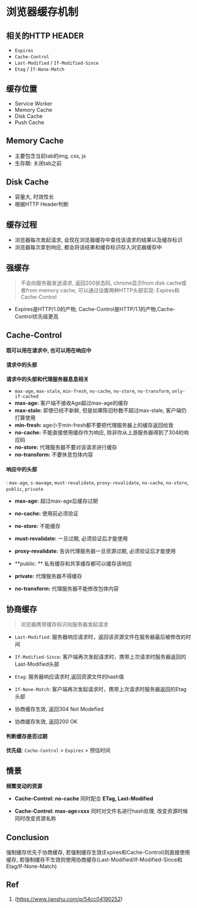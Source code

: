 # 浏览器缓存机制

## 相关的HTTP HEADER

- `Expires`
- `Cache-Control`
- `Last-Modified` / `If-Modified-Since`
- `Etag` / `If-None-Match`

## 缓存位置

- Service Worker
- Memory Cache
- Disk Cache
- Push Cache

## Memory Cache

- 主要包含当前tab的img, css, js
- 生存期: 关闭tab之前

## Disk Cache

- 容量大, 时效性长
- 根据HTTP Header判断

## 缓存过程

- 浏览器每次发起请求, 会现在浏览器缓存中查找该请求的结果以及缓存标识
- 浏览器每次拿到响应, 都会将该结果和缓存标识存入浏览器缓存中

## 强缓存

> 不会向服务器发送请求, 返回200状态码, chrome显示from disk cache或者from memory cache, 可以通过设置两种HTTP头部实现: Expires和Cache-Control

- Expires是HTTP/1.0的产物,  Cache-Control是HTTP/1.1的产物,Cache-Control优先级更高

## Cache-Control

**既可以用在请求中, 也可以用在响应中**

#### 请求中的头部

**请求中的头部和代理服务器息息相关**

- `max-age`, `max-stale`, `min-fresh`, `no-cache`, `no-store`, `no-transform`, `only-if-cached`
- **max-age:** 客户端不接收Age超过max-age的缓存
- **max-stale:** 即使已经不新鲜, 但是如果陈旧秒数不超过max-stale, 客户端仍打算使用
- **min-fresh:** age小于min-fresh都不要把代理服务器上的缓存返回给我
- **no-cache:** 不能直接使用缓存作为响应, 除非你从上游服务器得到了304的响应码
- **no-store:** 代理服务器不要对该请求进行缓存
- **no-transform:** 不要休息包体内容

#### 响应中的头部

: `max-age`, `s-maxage`, `must-revalidate`, `proxy-revalidate`, `no-cache`, `no-store`, `public`, `private`

- **max-age:** 超过max-age后缓存过期

- **no-cache:** 使用前必须验证

- **no-store:** 不能缓存

- **must-revalidate:** 一旦过期, 必须验证后才能使用

- **proxy-revalidate:** 告诉代理服务器一旦资源过期, 必须验证后才能使用

- **public: ** 私有缓存和共享缓存都可以缓存该响应

- **private:**  代理服务器不得缓存

- **no-transform:** 代理服务器不能修改包体内容  

## 协商缓存

> 浏览器携带缓存标识向服务器发起请求

- `Last-Modified`: 服务器响应请求时，返回该资源文件在服务器最后被修改的时间
- `If-Modified-Since`: 客户端再次发起请求时，携带上次请求时服务器返回的Last-Modified头部
- `Etag`: 服务器响应请求时,返回资源文件的hash值
- `If-None-Match`: 客户端再次发起请求时，携带上次请求时服务器返回的Etag头部

- 协商缓存生效, 返回304 Not Modefied
- 协商缓存失效, 返回200 OK


#### 判断缓存是否过期

**优先级**: `Cache-Control` > `Expires` > 预估时间 

## 情景

**频繁变动的资源**

- **Cache-Control: no-cache** 同时配合 **ETag, Last-Modified**

- **Cache-Control: max-age=xxx** 同时对文件名进行hash处理, 改变资源时候同时改变资源名称

## Conclusion

强制缓存优先于协商缓存, 若强制缓存生效(Expires和Cache-Control)则直接使用缓存, 若强制缓存不生效则使用协商缓存(Last-Modified/If-Modified-Since和Etag/If-None-Match)

## Ref

1. (https://www.jianshu.com/p/54cc04190252)